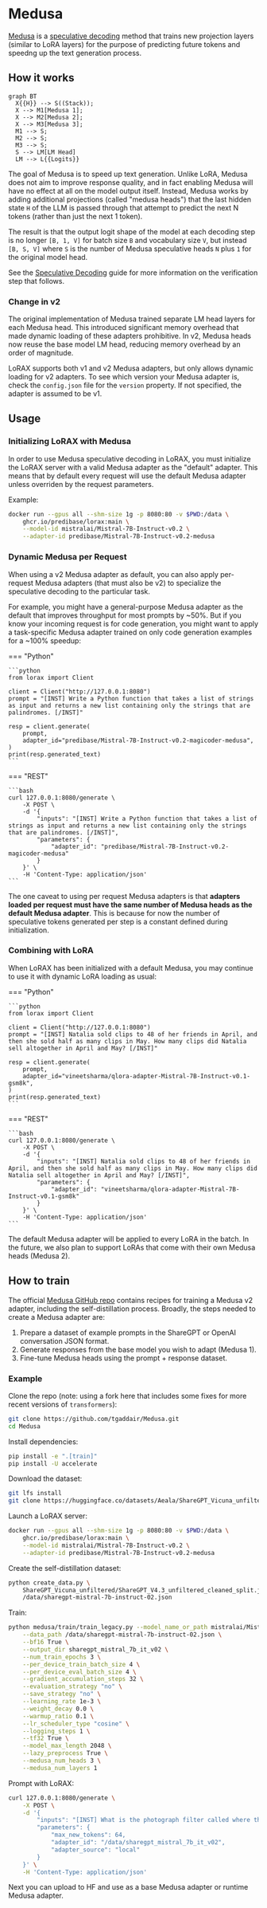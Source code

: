 # Medusa

[Medusa](https://arxiv.org/abs/2401.10774) is a [speculative decoding](../../guides/speculative_decoding.md) method 
that trains new projection layers (similar to LoRA layers) for the purpose of predicting future tokens and speedng up 
the text generation process.

## How it works

``` mermaid
graph BT
  X{{H}} --> S((Stack));
  X --> M1[Medusa 1];
  X --> M2[Medusa 2];
  X --> M3[Medusa 3];
  M1 --> S;
  M2 --> S;
  M3 --> S;
  S --> LM[LM Head]
  LM --> L{{Logits}}
```

The goal of Medusa is to speed up text generation. Unlike LoRA, Medusa does not aim to improve response quality, and in
fact enabling Medusa will have no effect at all on the model output itself. Instead, Medusa works by adding additional
projections (called "medusa heads") that the last hidden state `H` of the LLM is passed through that attempt to predict
the next N tokens (rather than just the next 1 token).

The result is that the output logit shape of the model at each decoding step is no longer `[B, 1, V]` for batch size `B` and vocabulary
size `V`, but instead `[B, S, V]` where `S` is the number of Medusa speculative heads `N` plus `1` for the original model
head.

See the [Speculative Decoding](../../guides/speculative_decoding.md#verification) guide for more information on the verification
step that follows.

### Change in v2

The original implementation of Medusa trained separate LM head layers for each Medusa head. This introduced significant
memory overhead that made dynamic loading of these adapters prohibitive. In v2, Medusa heads now reuse the base model
LM head, reducing memory overhead by an order of magnitude.

LoRAX supports both v1 and v2 Medusa adapters, but only allows dynamic loading for v2 adapters. To see which version
your Medusa adapter is, check the `config.json` file for the `version` property. If not specified, the adapter is
assumed to be v1.

## Usage

### Initializing LoRAX with Medusa

In order to use Medusa speculative decoding in LoRAX, you must initialize the LoRAX server with a valid Medusa adapter
as the "default" adapter. This means that by default every request will use the default Medusa adapter unless overriden
by the request parameters.

Example:

```bash
docker run --gpus all --shm-size 1g -p 8080:80 -v $PWD:/data \
    ghcr.io/predibase/lorax:main \
    --model-id mistralai/Mistral-7B-Instruct-v0.2 \
    --adapter-id predibase/Mistral-7B-Instruct-v0.2-medusa
```

### Dynamic Medusa per Request

When using a v2 Medusa adapter as default, you can also apply per-request Medusa adapters (that must also be v2) to
specialize the speculative decoding to the particular task.

For example, you might have a general-purpose Medusa adapter as the default that improves throughput for most prompts
by ~50%. But if you know your incoming request is for code generation, you might want to apply a task-specific Medusa
adapter trained on only code generation examples for a ~100% speedup:

=== "Python"

    ```python
    from lorax import Client

    client = Client("http://127.0.0.1:8080")
    prompt = "[INST] Write a Python function that takes a list of strings as input and returns a new list containing only the strings that are palindromes. [/INST]"

    resp = client.generate(
        prompt,
        adapter_id="predibase/Mistral-7B-Instruct-v0.2-magicoder-medusa",
    )
    print(resp.generated_text)
    ```

=== "REST"

    ```bash
    curl 127.0.0.1:8080/generate \
        -X POST \
        -d '{
            "inputs": "[INST] Write a Python function that takes a list of strings as input and returns a new list containing only the strings that are palindromes. [/INST]",
            "parameters": {
                "adapter_id": "predibase/Mistral-7B-Instruct-v0.2-magicoder-medusa"
            }
        }' \
        -H 'Content-Type: application/json'
    ```

The one caveat to using per request Medusa adapters is that **adapters loaded per request must have the same number of
Medusa heads as the default Medusa adapter**. This is because for now the number of speculative tokens generated per
step is a constant defined during initialization.

### Combining with LoRA

When LoRAX has been initialized with a default Medusa, you may continue to use it with dynamic LoRA loading as usual:


=== "Python"

    ```python
    from lorax import Client

    client = Client("http://127.0.0.1:8080")
    prompt = "[INST] Natalia sold clips to 48 of her friends in April, and then she sold half as many clips in May. How many clips did Natalia sell altogether in April and May? [/INST]"

    resp = client.generate(
        prompt,
        adapter_id="vineetsharma/qlora-adapter-Mistral-7B-Instruct-v0.1-gsm8k",
    )
    print(resp.generated_text)
    ```

=== "REST"

    ```bash
    curl 127.0.0.1:8080/generate \
        -X POST \
        -d '{
            "inputs": "[INST] Natalia sold clips to 48 of her friends in April, and then she sold half as many clips in May. How many clips did Natalia sell altogether in April and May? [/INST]",
            "parameters": {
                "adapter_id": "vineetsharma/qlora-adapter-Mistral-7B-Instruct-v0.1-gsm8k"
            }
        }' \
        -H 'Content-Type: application/json'
    ```

The default Medusa adapter will be applied to every LoRA in the batch. In the future, we also plan to support LoRAs that
come with their own Medusa heads (Medusa 2).

## How to train

The official [Medusa GitHub repo](https://github.com/FasterDecoding/Medusa) contains recipes for training a Medusa v2
adapter, including the self-distillation process. Broadly, the steps needed to create a Medusa adapter are:

1. Prepare a dataset of example prompts in the ShareGPT or OpenAI conversation JSON format.
2. Generate responses from the base model you wish to adapt (Medusa 1).
3. Fine-tune Medusa heads using the prompt + response dataset.

### Example

Clone the repo (note: using a fork here that includes some fixes for more recent versions of `transformers`):

```bash
git clone https://github.com/tgaddair/Medusa.git
cd Medusa
```

Install dependencies:

```bash
pip install -e ".[train]"
pip install -U accelerate
```

Download the dataset:

```bash
git lfs install
git clone https://huggingface.co/datasets/Aeala/ShareGPT_Vicuna_unfiltered
```

Launch a LoRAX server:

```bash
docker run --gpus all --shm-size 1g -p 8080:80 -v $PWD:/data \
    ghcr.io/predibase/lorax:main \
    --model-id mistralai/Mistral-7B-Instruct-v0.2 \
    --adapter-id predibase/Mistral-7B-Instruct-v0.2-medusa
```

Create the self-distillation dataset:

```bash
python create_data.py \
    ShareGPT_Vicuna_unfiltered/ShareGPT_V4.3_unfiltered_cleaned_split.json \
    /data/sharegpt-mistral-7b-instruct-02.json
```

Train:

```bash
python medusa/train/train_legacy.py --model_name_or_path mistralai/Mistral-7B-Instruct-v0.2 \
    --data_path /data/sharegpt-mistral-7b-instruct-02.json \
    --bf16 True \
    --output_dir sharegpt_mistral_7b_it_v02 \
    --num_train_epochs 3 \
    --per_device_train_batch_size 4 \
    --per_device_eval_batch_size 4 \
    --gradient_accumulation_steps 32 \
    --evaluation_strategy "no" \
    --save_strategy "no" \
    --learning_rate 1e-3 \
    --weight_decay 0.0 \
    --warmup_ratio 0.1 \
    --lr_scheduler_type "cosine" \
    --logging_steps 1 \
    --tf32 True \
    --model_max_length 2048 \
    --lazy_preprocess True \
    --medusa_num_heads 3 \
    --medusa_num_layers 1
```

Prompt with LoRAX:

```bash
curl 127.0.0.1:8080/generate \
    -X POST \
    -d '{
        "inputs": "[INST] What is the photograph filter called where the only part of the image is greyscale? [/INST]",
        "parameters": {
            "max_new_tokens": 64,
            "adapter_id": "/data/sharegpt_mistral_7b_it_v02",
            "adapter_source": "local"
        }
    }' \
    -H 'Content-Type: application/json'
```

Next you can upload to HF and use as a base Medusa adapter or runtime Medusa adapter.
